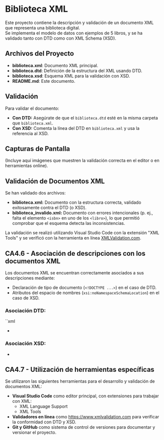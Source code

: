 # Biblioteca XML

Este proyecto contiene la descripción y validación de un documento XML que representa una biblioteca digital.  
Se implementa el modelo de datos con ejemplos de 5 libros, y se ha validado tanto con DTD como con XML Schema (XSD).

## Archivos del Proyecto

- **biblioteca.xml**: Documento XML principal.
- **biblioteca.dtd**: Definición de la estructura del XML usando DTD.
- **biblioteca.xsd**: Esquema XML para la validación con XSD.
- **README.md**: Este documento.

## Validación

Para validar el documento:
- **Con DTD:** Asegúrate de que el `biblioteca.dtd` esté en la misma carpeta que `biblioteca.xml`.  
- **Con XSD:** Comenta la línea del DTD en `biblioteca.xml` y usa la referencia al XSD.

## Capturas de Pantalla

(Incluye aquí imágenes que muestren la validación correcta en el editor o en herramientas online).

## Validación de Documentos XML

Se han validado dos archivos:
- **biblioteca.xml:** Documento con la estructura correcta, validado exitosamente contra el DTD (o XSD).
- **biblioteca_invalido.xml:** Documento con errores intencionales (p. ej., falta el elemento `<isbn>` en uno de los `<libro>`), lo que permitió comprobar que el esquema detecta las inconsistencias.

La validación se realizó utilizando Visual Studio Code con la extensión "XML Tools" y se verificó con la herramienta en línea [XMLValidation.com](https://www.xmlvalidation.com/).

## CA4.6 - Asociación de descripciones con los documentos XML

Los documentos XML se encuentran correctamente asociados a sus descripciones mediante:

- Declaración de tipo de documento (`<!DOCTYPE ...>`) en el caso de DTD.
- Atributos del espacio de nombres (`xsi:noNamespaceSchemaLocation`) en el caso de XSD.

### Asociación DTD:
``xml
- <!DOCTYPE biblioteca SYSTEM "biblioteca.dtd">

### Asociación XSD:
- <biblioteca xmlns:xsi="http://www.w3.org/2001/XMLSchema-instance"
            xsi:noNamespaceSchemaLocation="biblioteca.xsd">

## CA4.7 - Utilización de herramientas específicas

Se utilizaron las siguientes herramientas para el desarrollo y validación de documentos XML:

- **Visual Studio Code** como editor principal, con extensiones para trabajar con XML:
  - XML Language Support
  - XML Tools
- **Validadores en línea** como https://www.xmlvalidation.com para verificar la conformidad con DTD y XSD.
- **Git y GitHub** como sistema de control de versiones para documentar y versionar el proyecto.

